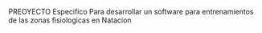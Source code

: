 PREOYECTO Especifico Para desarrollar un software para entrenamientos de las zonas fisiologicas en Natacion

